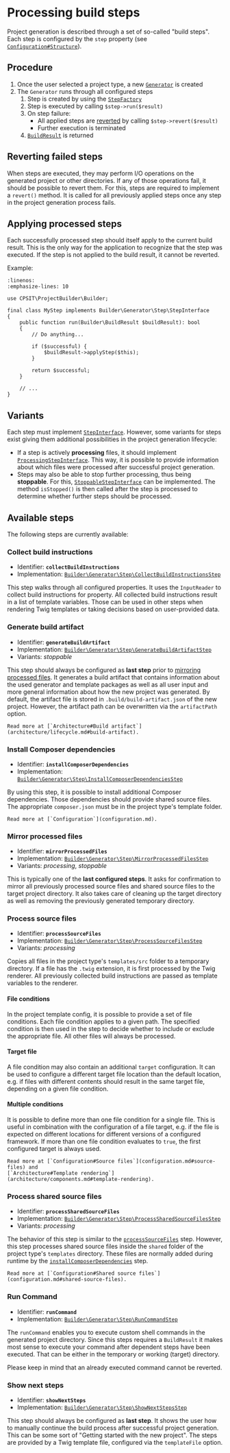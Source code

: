# Processing build steps

Project generation is described through a set of so-called "build steps". Each step is
configured by the `step` property (see [`Configuration#Structure`](configuration.md#structure)).

## Procedure

1. Once the user selected a project type, a new [`Generator`](https://github.com/CPS-IT/project-builder/blob/main/src/Builder/Generator/Generator.php)
   is created
2. The `Generator` runs through all configured steps
   1. Step is created by using the [`StepFactory`](https://github.com/CPS-IT/project-builder/blob/main/src/Builder/Generator/Step/StepFactory.php)
   2. Step is executed by calling `$step->run($result)`
   3. On step failure:
      * All applied steps are [reverted](#reverting-failed-steps) by calling
        `$step->revert($result)`
      * Further execution is terminated
   4. [`BuildResult`](https://github.com/CPS-IT/project-builder/blob/main/src/Builder/BuildResult.php) is returned

## Reverting failed steps

When steps are executed, they may perform I/O operations on the generated project or other
directories. If any of those operations fail, it should be possible to revert them. For
this, steps are required to implement a `revert()` method. It is called for all previously
applied steps once any step in the project generation process fails.

## Applying processed steps

Each successfully processed step should itself apply to the current build result. This is
the only way for the application to recognize that the step was executed. If the step is
not applied to the build result, it cannot be reverted.

Example:

```{code-block} php
:linenos:
:emphasize-lines: 10

use CPSIT\ProjectBuilder\Builder;

final class MyStep implements Builder\Generator\Step\StepInterface
{
    public function run(Builder\BuildResult $buildResult): bool
    {
        // Do anything...

        if ($successful) {
            $buildResult->applyStep($this);
        }

        return $successful;
    }

    // ...
}
```

## Variants

Each step must implement [`StepInterface`](https://github.com/CPS-IT/project-builder/blob/main/src/Builder/Generator/Step/StepInterface.php).
However, some variants for steps exist giving them additional possibilities in the
project generation lifecycle:

* If a step is actively **processing** files, it should implement
  [`ProcessingStepInterface`](https://github.com/CPS-IT/project-builder/blob/main/src/Builder/Generator/Step/ProcessingStepInterface.php).
  This way, it is possible to provide information about which files were processed after
  successful project generation.
* Steps may also be able to stop further processing, thus being **stoppable**. For this,
  [`StoppableStepInterface`](https://github.com/CPS-IT/project-builder/blob/main/src/Builder/Generator/Step/StoppableStepInterface.php)
  can be implemented. The method `isStopped()` is then called after the step is processed
  to determine whether further steps should be processed.

## Available steps

The following steps are currently available:

### Collect build instructions

* Identifier: **`collectBuildInstructions`**
* Implementation: [`Builder\Generator\Step\CollectBuildInstructionsStep`](https://github.com/CPS-IT/project-builder/blob/main/src/Builder/Generator/Step/CollectBuildInstructionsStep.php)

This step walks through all configured properties. It uses the `InputReader` to collect
build instructions for property. All collected build instructions result in a list of
template variables. Those can be used in other steps when rendering Twig templates or
taking decisions based on user-provided data.

### Generate build artifact

* Identifier: **`generateBuildArtifact`**
* Implementation: [`Builder\Generator\Step\GenerateBuildArtifactStep`](https://github.com/CPS-IT/project-builder/blob/main/src/Builder/Generator/Step/GenerateBuildArtifactStep.php)
* Variants: _stoppable_

This step should always be configured as **last step** prior to
[mirroring processed files](#mirror-processed-files). It generates a build artifact
that contains information about the used generator and template packages as well as
all user input and more general information about how the new project was generated.
By default, the artifact file is stored in `.build/build-artifact.json` of the new
project. However, the artifact path can be overwritten via the `artifactPath` option.

```{seealso}
Read more at [`Architecture#Build artifact`](architecture/lifecycle.md#build-artifact).
```

### Install Composer dependencies

* Identifier: **`installComposerDependencies`**
* Implementation: [`Builder\Generator\Step\InstallComposerDependenciesStep`](https://github.com/CPS-IT/project-builder/blob/main/src/Builder/Generator/Step/InstallComposerDependenciesStep.php)

By using this step, it is possible to install additional Composer dependencies. Those
dependencies should provide shared source files. The appropriate `composer.json`
must be in the project type's template folder.

```{seealso}
Read more at [`Configuration`](configuration.md).
```

### Mirror processed files

* Identifier: **`mirrorProcessedFiles`**
* Implementation: [`Builder\Generator\Step\MirrorProcessedFilesStep`](https://github.com/CPS-IT/project-builder/blob/main/src/Builder/Generator/Step/MirrorProcessedFilesStep.php)
* Variants: _processing_, _stoppable_

This is typically one of the **last configured steps**. It asks for confirmation to
mirror all previously processed source files and shared source files to the target
project directory. It also takes care of cleaning up the target directory as
well as removing the previously generated temporary directory.

### Process source files

* Identifier: **`processSourceFiles`**
* Implementation: [`Builder\Generator\Step\ProcessSourceFilesStep`](https://github.com/CPS-IT/project-builder/blob/main/src/Builder/Generator/Step/ProcessSourceFilesStep.php)
* Variants: _processing_

Copies all files in the project type's `templates/src` folder to a temporary directory.
If a file has the `.twig` extension, it is first processed by the Twig renderer. All
previously collected build instructions are passed as template variables to the
renderer.

#### File conditions

In the project template config, it is possible to provide a set of file conditions.
Each file condition applies to a given path. The specified condition is then used
in the step to decide whether to include or exclude the appropriate file. All other
files will always be processed.

#### Target file

A file condition may also contain an additional `target` configuration. It can be
used to configure a different target file location than the default location, e.g.
if files with different contents should result in the same target file, depending
on a given file condition.

#### Multiple conditions

It is possible to define more than one file condition for a single file. This is
useful in combination with the configuration of a file target, e.g. if the file
is expected on different locations for different versions of a configured framework.
If more than one file condition evaluates to `true`, the first configured target is
always used.

```{seealso}
Read more at [`Configuration#Source files`](configuration.md#source-files) and
[`Architecture#Template rendering`](architecture/components.md#template-rendering).
```

### Process shared source files

* Identifier: **`processSharedSourceFiles`**
* Implementation: [`Builder\Generator\Step\ProcessSharedSourceFilesStep`](https://github.com/CPS-IT/project-builder/blob/main/src/Builder/Generator/Step/ProcessSharedSourceFilesStep.php)
* Variants: _processing_

The behavior of this step is similar to the [`processSourceFiles`](#process-source-files)
step. However, this step processes shared source files inside the `shared`
folder of the project type's `templates` directory. These files are normally added
during runtime by the [`installComposerDependencies`](#install-composer-dependencies)
step.

```{seealso}
Read more at [`Configuration#Shared source files`](configuration.md#shared-source-files).
```

### Run Command

* Identifier: **`runCommand`**
* Implementation: [`Builder\Generator\Step\RunCommandStep`](https://github.com/CPS-IT/project-builder/blob/main/src/Builder/Generator/Step/RunCommandStep.php)

The `runCommand` enables you to execute custom shell commands in the generated project directory.
Since this steps requires a `BuildResult` it makes most sense to execute your command after dependent steps have
been executed. That can be either in the temporary or working (target) directory.

Please keep in mind that an already executed command cannot be reverted.

### Show next steps

* Identifier: **`showNextSteps`**
* Implementation: [`Builder\Generator\Step\ShowNextStepsStep`](https://github.com/CPS-IT/project-builder/blob/main/src/Builder/Generator/Step/ShowNextStepsStep.php)

This step should always be configured as **last step**. It shows the user how to
manually continue the build process after successful project generation. This
can be some sort of "Getting started with the new project". The steps are
provided by a Twig template file, configured via the `templateFile` option.
